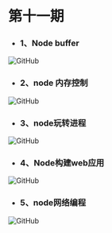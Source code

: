 # 第十一期


- ### 1、Node buffer

<img src="https://raw.githubusercontent.com/Tnfe/TNFE-Diagram/master/assets/%E7%AC%AC%E5%8D%81%E4%B8%80%E6%9C%9F/Node%20Buffer.png" alt="GitHub" title="http what" />

- ### 2、node 内存控制

<img src="https://raw.githubusercontent.com/Tnfe/TNFE-Diagram/master/assets/%E7%AC%AC%E5%8D%81%E4%B8%80%E6%9C%9F/Node%E5%86%85%E5%AD%98%E6%8E%A7%E5%88%B6.png" alt="GitHub" title="process" />

- ### 3、node玩转进程

<img src="https://raw.githubusercontent.com/Tnfe/TNFE-Diagram/master/assets/%E7%AC%AC%E5%8D%81%E4%B8%80%E6%9C%9F/Node%E7%8E%A9%E8%BD%AC%E8%BF%9B%E7%A8%8B.png" alt="GitHub" title="process" />

- ### 4、Node构建web应用

<img src="https://raw.githubusercontent.com/Tnfe/TNFE-Diagram/master/assets/%E7%AC%AC%E5%8D%81%E4%B8%80%E6%9C%9F/Node%E6%9E%84%E5%BB%BAweb%E5%BA%94%E7%94%A8.png" alt="GitHub" title="process" />

- ### 5、node网络编程

<img src="https://raw.githubusercontent.com/Tnfe/TNFE-Diagram/master/assets/%E7%AC%AC%E5%8D%81%E4%B8%80%E6%9C%9F/Node%E7%BD%91%E7%BB%9C%E7%BC%96%E7%A8%8B.png" alt="GitHub" title="process" />
